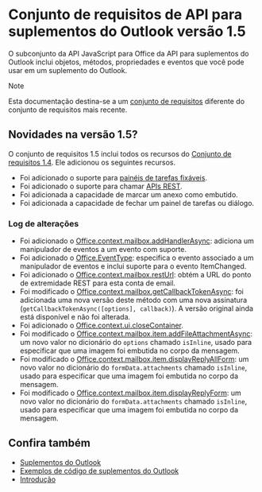 # <a name="outlook-add-in-api-requirement-set-15"></a>Conjunto de requisitos de API para suplementos do Outlook versão 1.5

O subconjunto da API JavaScript para Office  da API para suplementos do Outlook inclui objetos, métodos, propriedades e eventos que você pode usar em um suplemento do Outlook.

> [!NOTE]
> Esta documentação destina-se a um [conjunto de requisitos](/office/dev/add-ins/reference/requirement-sets/outlook-api-requirement-sets) diferente do conjunto de requisitos mais recente.

## <a name="whats-new-in-15"></a>Novidades na versão 1.5?

O conjunto de requisitos 1.5 inclui todos os recursos do [Conjunto de requisitos 1.4](../requirement-set-1.4/outlook-requirement-set-1.4.md). Ele adicionou os seguintes recursos.

- Foi adicionado o suporte para [painéis de tarefas fixáveis](https://docs.microsoft.com/outlook/add-ins/pinnable-taskpane).
- Foi adicionado o suporte para chamar [APIs REST](https://docs.microsoft.com/outlook/add-ins/use-rest-api).
- Foi adicionada a capacidade de marcar um anexo como embutido.
- Foi adicionada a capacidade de fechar um painel de tarefas ou diálogo.

### <a name="change-log"></a>Log de alterações

- Foi adicionado o [Office.context.mailbox.addHandlerAsync](office.context.mailbox.md#addhandlerasynceventtype-handler-options-callback): adiciona um manipulador de eventos a um evento com suporte.
- Foi adicionado o [Office.EventType](office.md#eventtype-string): especifica o evento associado a um manipulador de eventos e inclui suporte para o evento ItemChanged.
- Foi adicionado o [Office.context.mailbox.restUrl](office.context.mailbox.md#resturl-string): obtém a URL do ponto de extremidade REST para esta conta de email.
- Foi modificado o [Office.context.mailbox.getCallbackTokenAsync](office.context.mailbox.md#getcallbacktokenasyncoptions-callback): foi adicionada uma nova versão deste método com uma nova assinatura (`getCallbackTokenAsync([options], callback)`). A versão original ainda está disponível e não foi alterada.
- Foi adicionado o [Office.context.ui.closeContainer](/javascript/api/office/office.ui#closecontainer--).
- Foi modificado o [Office.context.mailbox.item.addFileAttachmentAsync](office.context.mailbox.item.md#addfileattachmentasyncuri-attachmentname-options-callback): um novo valor no dicionário do `options` chamado `isInline`, usado para especificar que uma imagem foi embutida no corpo da mensagem.
- Foi modificado o [Office.context.mailbox.item.displayReplyAllForm](office.context.mailbox.item.md#displayreplyallformformdata): um novo valor no dicionário do `formData.attachments` chamado `isInline`, usado para especificar que uma imagem foi embutida no corpo da mensagem.
- Foi modificado o [Office.context.mailbox.item.displayReplyForm](office.context.mailbox.item.md#displayreplyformformdata): um novo valor no dicionário do `formData.attachments` chamado `isInline`, usado para especificar que uma imagem foi embutida no corpo da mensagem.

## <a name="see-also"></a>Confira também

- [Suplementos do Outlook](https://docs.microsoft.com/outlook/add-ins/)
- [Exemplos de código de suplementos do Outlook](https://developer.microsoft.com/outlook/gallery/?filterBy=Outlook,Samples,Add-ins)
- [Introdução](https://docs.microsoft.com/outlook/add-ins/quick-start)